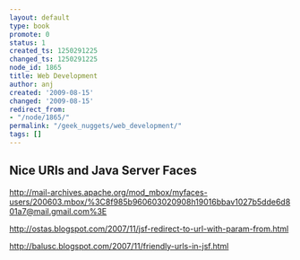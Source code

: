 ```yaml
---
layout: default
type: book
promote: 0
status: 1
created_ts: 1250291225
changed_ts: 1250291225
node_id: 1865
title: Web Development
author: anj
created: '2009-08-15'
changed: '2009-08-15'
redirect_from:
- "/node/1865/"
permalink: "/geek_nuggets/web_development/"
tags: []
---
```

Nice URIs and Java Server Faces
-------------------------------
<http://mail-archives.apache.org/mod_mbox/myfaces-users/200603.mbox/%3C8f985b960603020908h19016bbav1027b5dde6d801a7@mail.gmail.com%3E>

<http://ostas.blogspot.com/2007/11/jsf-redirect-to-url-with-param-from.html>

<http://balusc.blogspot.com/2007/11/friendly-urls-in-jsf.html>
